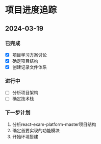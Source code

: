 # 项目进度追踪

## 2024-03-19
### 已完成
- [x] 项目学习方案讨论
- [x] 确定项目结构
- [x] 创建记录文件体系

### 进行中
- [ ] 分析项目架构
- [ ] 确定技术栈

### 下一步计划
1. 分析react-exam-platform-master项目结构
2. 确定首要实现的功能模块
3. 开始环境搭建 